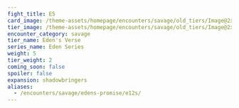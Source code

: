 ```yaml
---
fight_title: E5
card_image: /theme-assets/homepage/encounters/savage/old_tiers/Image@2x.png
tier_image: /theme-assets/homepage/encounters/savage/old_tiers/Image@2x.png
encounter_category: savage
tier_name: Eden's Verse
series_name: Eden Series
weight: 5
tier_weight: 2
coming_soon: false
spoiler: false
expansion: shadowbringers
aliases:
  - /encounters/savage/edens-promise/e12s/
---
```

